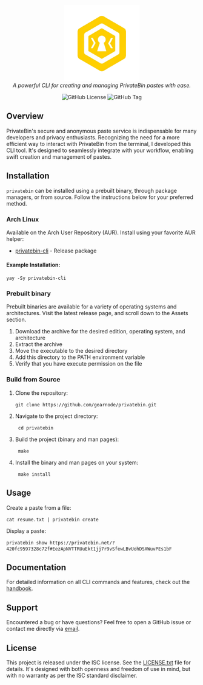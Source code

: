<p align="center">
  <img src="doc/logo.png" alt="PrivateBin CLI Logo" height="200"/>
  <br>
  <i>A powerful CLI for creating and managing PrivateBin pastes with ease.</i>
</p>

<p align="center">
  <img alt="GitHub License" src="https://img.shields.io/github/license/gearnode/privatebin">
  <img alt="GitHub Tag" src="https://img.shields.io/github/v/tag/gearnode/privatebin?label=version">
</p>

## Overview

PrivateBin's secure and anonymous paste service is indispensable for
many developers and privacy enthusiasts. Recognizing the need for a
more efficient way to interact with PrivateBin from the terminal, I
developed this CLI tool. It's designed to seamlessly integrate with
your workflow, enabling swift creation and management of pastes.

## Installation

`privatebin` can be installed using a prebuilt binary, through package
managers, or from source. Follow the instructions below for your
preferred method.

### Arch Linux

Available on the Arch User Repository (AUR). Install using your
favorite AUR helper:

- [privatebin-cli](https://aur.archlinux.org/packages/privatebin-cli/) - Release package

#### Example Installation:

```console
yay -Sy privatebin-cli
```

### Prebuilt binary

Prebuilt binaries are available for a variety of operating systems and
architectures. Visit the latest release page, and scroll down to the
Assets section.

1. Download the archive for the desired edition, operating system, and architecture
2. Extract the archive
3. Move the executable to the desired directory
4. Add this directory to the PATH environment variable
5. Verify that you have execute permission on the file

### Build from Source

1. Clone the repository:
   
       git clone https://github.com/gearnode/privatebin.git

2. Navigate to the project directory:

        cd privatebin
 
3. Build the project (binary and man pages):

        make

4. Install the binary and man pages on your system:

        make install

## Usage

Create a paste from a file:

    cat resume.txt | privatebin create


Display a paste:

    privatebin show https://privatebin.net/?420fc9597328c72f#EezApNVTTRUuEkt1jj7r9vSfewLBvUohDSXWuvPEs1bF

## Documentation

For detailed information on all CLI commands and features, check out
the [handbook](doc/handbook.md).

## Support

Encountered a bug or have questions? Feel free to open a GitHub issue
or contact me directly via [email](mailto:bryan@frimin.fr).

## License

This project is released under the ISC license. See the
[LICENSE.txt](LICENSE.txt) file for details. It's designed with both
openness and freedom of use in mind, but with no warranty as per the
ISC standard disclaimer.




